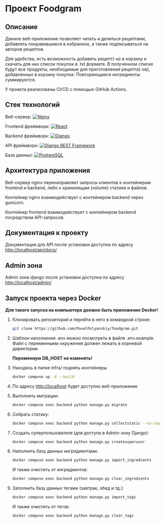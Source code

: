 # Проект Foodgram

## Описание 

Данное веб-приложение позволяет читать и делиться рецептами, добавлять понравившиеся в избранное, а также подписываться на авторов рецептов.

Для удобства, есть возможность добавить рецепт(-ы) в корзину и скачать для них список покупок в .txt формате. 
В полученном списке будут все продукты, необходимые для приготовления рецепта(-ов), добавленных в корзину покупок. 
Повторяющиеся ингредиенты суммируются.

У проекта реализованы CI/CD  с помощью GitHub Actions.

## Стек технологий

Веб-сервер: [![Nginx](https://img.shields.io/badge/-NGINX-464646?style=flat-square&logo=NGINX)](https://nginx.org/ru/)

Frontend фреймворк: [![React](https://img.shields.io/badge/-React-61DAFB?style=flat-square&logo=react)](https://reactjs.org/)

Backend фреймворк:   [![Django](https://img.shields.io/badge/-Django-464646?style=flat-square&logo=Django)](https://www.djangoproject.com/)

API фреймворк: [![Django REST Framework](https://img.shields.io/badge/-Django%20REST%20Framework-464646?style=flat-square&logo=Django%20REST%20Framework)](https://www.django-rest-framework.org/)

База данных: [![PostgreSQL](https://img.shields.io/badge/-PostgreSQL-464646?style=flat-square&logo=PostgreSQL)](https://www.postgresql.org/)

## Архитектура приложения 

Веб-сервер nginx перенаправляет запросы клиентов к контейнерам frontend и backend, либо к хранилищам (volume) статики и файлов.

Контейнер nginx взаимодействует с контейнером backend через gunicorn.

Контейнер frontend взаимодействует с контейнером backend посредством API-запросов.

## Документация к проекту

Документация для API после установки доступна по адресу [http://localhost/api/docs/](http://localhost/api/docs/)


## Admin зона

Admin зона django после установки доступна по адресу [http://localhost/admin/](http://localhost/admin/)


## Запуск проекта через Docker

**Для такого запуска на компьютере должно быть приложение Docker!**

1. Клонировать репозиторий и перейти в него в командной строке:

    ```bash
    git clone https://github.com/PavelPolyanskiy/foodgram.git
    ```

2. Шаблон наполнения .env можно посмотреть в файле .env.example. Файл с переменными окружения должен лежать в корневой директории.
   
   **Переменную DB_HOST не изменять!**

3. Находясь в папке infra/ поднять контейнеры

    ```bash
    docker compose up -d --build
    ```
4. По адресу [http://localhost](http://localhost) будет доступно веб-приложение


5. Выполнить миграции:

    ```bash
    docker compose exec backend python manage.py migrate
    ```

6. Собрать статику:

    ```bash
    docker compose exec backend python manage.py collectstatic --no-input
    ```

7. Создать суперпользователя (для доступа в Admin-зону Django):

    ```bash
    docker compose exec backend python manage.py createsuperuser
    ```

7. Наполнить базу данных ингредиентами:

    ```bash
    docker compose exec backend python manage.py import_ingredients
    ```

   И также очистить от ингредиентов:
    ```bash
    docker compose exec backend python manage.py clear_ingredients
    ```

8. Заполнить базу данных тегами (завтрак, обед и тд.):

    ```bash
    docker compose exec backend python manage.py import_tags
    ```

   И также очистить от тегов:
    ```bash
    docker compose exec backend python manage.py clear_tags
    ```

